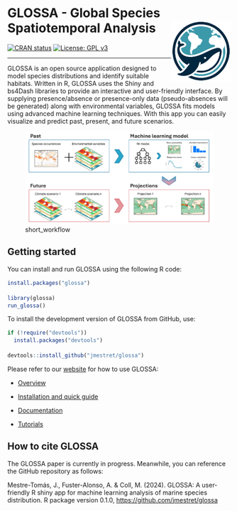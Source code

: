 
<!-- README.md is generated from README.Rmd. Please edit that file -->

# GLOSSA - Global Species Spatiotemporal Analysis <a href="https://jmestret.github.io/glossa/"><img src="inst/app/www/logo_glossa.png" align="right" height="138" /></a>

<!-- badges: start -->

[![CRAN
status](https://www.r-pkg.org/badges/version/glossa)](https://CRAN.R-project.org/package=glossa)
[![License: GPL
v3](https://img.shields.io/badge/License-GPL%20v3-blue.svg)](https://www.gnu.org/licenses/gpl-3.0)
<!-- badges: end -->

------------------------------------------------------------------------

GLOSSA is an open source application designed to model species
distributions and identify suitable habitats. Written in R, GLOSSA uses
the Shiny and bs4Dash libraries to provide an interactive and
user-friendly interface. By supplying presence/absence or presence-only
data (pseudo-absences will be generated) along with environmental
variables, GLOSSA fits models using advanced machine learning
techniques. With this app you can easily visualize and predict past,
present, and future scenarios.

<figure>
<img
src="https://github.com/jmestret/glossa/blob/main/inst/app/www/img/glossa_short_flowchart.png"
alt="short_workflow" />
<figcaption aria-hidden="true">short_workflow</figcaption>
</figure>

## Getting started

You can install and run GLOSSA using the following R code:

``` r
install.packages("glossa")

library(glossa)
run_glossa()
```

To install the development version of GLOSSA from GitHub, use:

``` r
if (!require("devtools")) 
  install.packages("devtools")

devtools::install_github("jmestret/glossa")
```

Please refer to our [website](https://jmestret.github.io/glossa/) for
how to use GLOSSA:

- [Overview](https://jmestret.github.io/glossa/)

- [Installation and quick guide](https://jmestret.github.io/glossa/)

- [Documentation](https://jmestret.github.io/glossa/)

- [Tutorials](https://jmestret.github.io/glossa/)

## How to cite GLOSSA

The GLOSSA paper is currently in progress. Meanwhile, you can reference
the GitHub repository as follows:

Mestre-Tomás, J., Fuster-Alonso, A. & Coll, M. (2024). GLOSSA: A
user-friendly R shiny app for machine learning analysis of marine
species distribution. R package version 0.1.0,
<https://github.com/jmestret/glossa>
